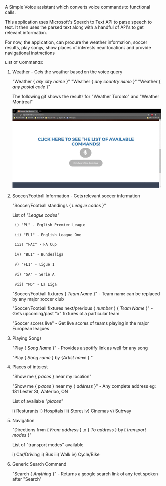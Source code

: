 A Simple Voice assistant which converts voice commands to functional calls. 

This application uses Microsoft's Speech to Text API to parse speech to text. It then uses the parsed text along with a handful of API's to get relevant information.

For now, the application, can procure the weather information, soccer results, play songs, show places of interests near locations and provide navigational instructions

List of Commands:

1) Weather - Gets the weather based on the voice query

    "Weather { <i>any city name</i> }"
    "Weather { <i>any country name</i> }"
    "Weather { <i>any postal code</i> }"

    The following gif shows the results for "Weather Toronto" and "Weather Montreal"

    ![Alt Text](https://github.com/aniprasad/Voice-Assistant/raw/master/gifs/weather.gif)


2) Soccer/Football Information - Gets relevant soccer information
    
    "Soccer/Football standings { <i>League codes </i>}"
     
     List of <i>"League codes"</i>
     
        i) "PL" - English Premier League

        ii) "EL1" - English League One
        
        iii) "FAC" - FA Cup
        
        iv) "BL1" - Bundesliga
        
        v) "FL1" - Ligue 1
        
        vi) "SA" - Serie A
        
        vii) "PD" - La Liga
   
    "Soccer/Football fixtures { <i> Team Name</i> }" - Team name can be replaced by any major soccer club</li>
                
    "Soccer/Football fixtures next/previous { <i>number</i> } { <i>Team Name</i> }" - Gets upcoming/past "x" fixtures of a particular team
    
    "Soccer scores live" - Get live scores of teams playing in the major European leagues
     
3) Playing Songs
              
    "Play { <i>Song Name</i> }" - Provides a spotify link as well for any song
    
    "Play { <i>Song name</i> } by {<i>Artist name </i>} "
              
4) Places of interest
     
    "Show me { <i>places</i> } near my location"
    
    "Show me { <i>places</i> } near my { <i>address</i> }" - Any complete address eg: 181 Lester St, Waterloo, ON

    List of available <i>"places"</i>
    
      i) Resturants
      ii) Hospitals
      iii) Stores
      iv) Cinemas
      v) Subway
    
5) Navigation 
              
    "Directions from { <i>From address</i> } to { <i>To address</i> } by { <i>transport modes</i> }"
    
    List of "transport modes"</i> available
                    
      i) Car/Driving
      ii) Bus
      iii) Walk
      iv) Cycle/Bike

6) Generic Search Command
    
   "Search { <i> Anything </i> }" - Returns a google search link of any text spoken after "Search"

